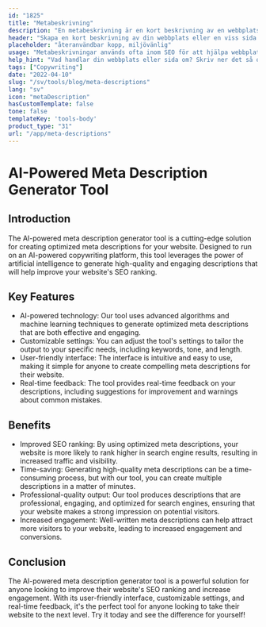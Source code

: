 ```yaml
---
id: "1825"
title: "Metabeskrivning"
description: "En metabeskrivning är en kort beskrivning av en webbplats eller en viss sida på en webbplats. Den används vanligtvis av sökmotorer för att visa en sammanfattning av webbplatsen eller sidan i sina sökresultat."
header: "Skapa en kort beskrivning av din webbplats eller en viss sida på din webbplats."
placeholder: "återanvändbar kopp, miljövänlig"
usage: "Metabeskrivningar används ofta inom SEO för att hjälpa webbplatser och sidor att rankas högre i sökmotorernas resultat. Följande generator kan hjälpa dig att skapa metabeskrivningar som är skräddarsydda för dina specifika sökord och som passar bäst för ditt varumärke."
help_hint: "Vad handlar din webbplats eller sida om? Skriv ner det så omvandlar vi det till en metabeskrivning."
tags: ["Copywriting"]
date: "2022-04-10"
slug: "/sv/tools/blog/meta-descriptions"
lang: "sv"
icon: "metaDescription"
hasCustomTemplate: false
tone: false
templateKey: 'tools-body'
product_type: "31"
url: "/app/meta-descriptions"
---
```

# AI-Powered Meta Description Generator Tool

## Introduction

The AI-powered meta description generator tool is a cutting-edge solution for creating optimized meta descriptions for your website. Designed to run on an AI-powered copywriting platform, this tool leverages the power of artificial intelligence to generate high-quality and engaging descriptions that will help improve your website's SEO ranking.

## Key Features

- AI-powered technology: Our tool uses advanced algorithms and machine learning techniques to generate optimized meta descriptions that are both effective and engaging.
- Customizable settings: You can adjust the tool's settings to tailor the output to your specific needs, including keywords, tone, and length.
- User-friendly interface: The interface is intuitive and easy to use, making it simple for anyone to create compelling meta descriptions for their website.
- Real-time feedback: The tool provides real-time feedback on your descriptions, including suggestions for improvement and warnings about common mistakes.

## Benefits

- Improved SEO ranking: By using optimized meta descriptions, your website is more likely to rank higher in search engine results, resulting in increased traffic and visibility.
- Time-saving: Generating high-quality meta descriptions can be a time-consuming process, but with our tool, you can create multiple descriptions in a matter of minutes.
- Professional-quality output: Our tool produces descriptions that are professional, engaging, and optimized for search engines, ensuring that your website makes a strong impression on potential visitors.
- Increased engagement: Well-written meta descriptions can help attract more visitors to your website, leading to increased engagement and conversions.

## Conclusion

The AI-powered meta description generator tool is a powerful solution for anyone looking to improve their website's SEO ranking and increase engagement. With its user-friendly interface, customizable settings, and real-time feedback, it's the perfect tool for anyone looking to take their website to the next level. Try it today and see the difference for yourself!
